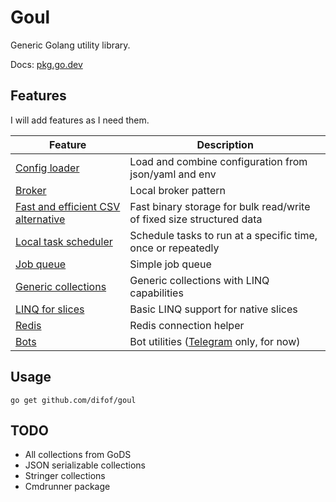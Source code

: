 # Goul

Generic Golang utility library.

Docs: [pkg.go.dev](https://pkg.go.dev/github.com/difof/goul)

## Features

I will add features as I need them.

| Feature                                          | Description                                                           |
| ------------------------------------------------ | --------------------------------------------------------------------- |
| [Config loader](./config_loader/loader_test.go)  | Load and combine configuration from json/yaml and env                 |
| [Broker](./concurrency/broker_test.go)           | Local broker pattern                                                  |
| [Fast and efficient CSV alternative](binary/sbt) | Fast binary storage for bulk read/write of fixed size structured data |
| [Local task scheduler](./task/task_test.go)      | Schedule tasks to run at a specific time, once or repeatedly          |
| [Job queue](./task/job_queue.go)                 | Simple job queue                                                      |
| [Generic collections](./generics)                | Generic collections with LINQ capabilities                            |
| [LINQ for slices](./generics/native_linq.go)     | Basic LINQ support for native slices                                  |
| [Redis](./redis)                                 | Redis connection helper                                               |
| [Bots](./bot)                                    | Bot utilities ([Telegram](./bot/tgbot/bot_test.go) only, for now)     |

## Usage

`go get github.com/difof/goul`

## TODO

- All collections from GoDS
- JSON serializable collections
- Stringer collections
- Cmdrunner package
